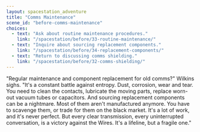 ```yaml
---
layout: spacestation_adventure
title: "Comms Maintenance"
scene_id: "before-comms-maintenance"
choices:
  - text: "Ask about routine maintenance procedures."
    link: "/spacestation/before/33-routine-maintenance/"
  - text: "Inquire about sourcing replacement components."
    link: "/spacestation/before/34-replacement-components/"
  - text: "Return to discussing comms shielding."
    link: "/spacestation/before/32-comms-shielding/"
---
```


"Regular maintenance and component replacement for old comms?" Wilkins sighs. "It's a constant battle against entropy. Dust, corrosion, wear and tear. You need to clean the contacts, lubricate the moving parts, replace worn-out vacuum tubes or capacitors. And sourcing replacement components can be a nightmare. Most of them aren't manufactured anymore. You have to scavenge them, or trade for them on the black market. It's a lot of work, and it's never perfect. But every clear transmission, every uninterrupted conversation, is a victory against the Wires. It's a lifeline, but a fragile one."
